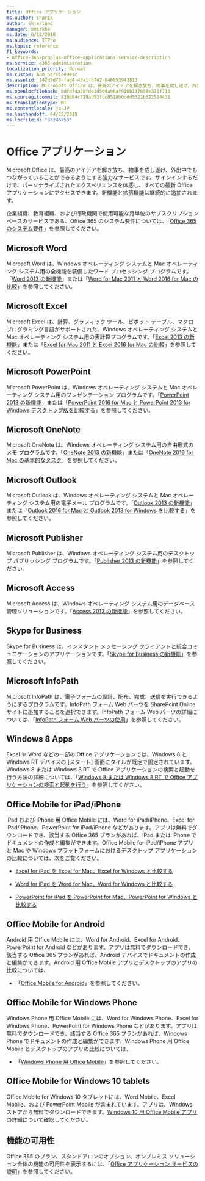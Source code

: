 ```yaml
---
title: Office アプリケーション
ms.author: sharik
author: skjerland
manager: mnirkhe
ms.date: 6/13/2018
ms.audience: ITPro
ms.topic: reference
f1_keywords:
- office-365-proplus-office-applications-service-description
ms.service: o365-administration
localization_priority: Normal
ms.custom: Adm_ServiceDesc
ms.assetid: 142d5d73-fac4-45a1-b742-846953943813
description: Microsoft Office は、最高のアイデアを解き放ち、物事を成し遂げ、外出中でもつながっていることができるようにする強力なサービスです。サインインするだけで、パーソナライズされたエクスペリエンスを体感し、すべての最新 Office アプリケーションにアクセスできます。新機能と拡張機能は継続的に追加されます。
ms.openlocfilehash: 8dfdf4a28fde1d509a96af910b137698e371f713
ms.sourcegitcommit: 830694c729ab53fcc8518b0cdd5322b322514431
ms.translationtype: MT
ms.contentlocale: ja-JP
ms.lasthandoff: 04/25/2019
ms.locfileid: "33246753"
---
```

# <a name="office-applications"></a>Office アプリケーション

Microsoft Office は、最高のアイデアを解き放ち、物事を成し遂げ、外出中でもつながっていることができるようにする強力なサービスです。サインインするだけで、パーソナライズされたエクスペリエンスを体感し、すべての最新 Office アプリケーションにアクセスできます。新機能と拡張機能は継続的に追加されます。 
  
企業組織、教育組織、および行政機関で使用可能な月単位のサブスクリプションベースのサービスである、Office 365 のシステム要件については、「[Office 365 のシステム要件](https://products.office.com/office-system-requirements/#Office365forBEG)」を参照してください。
  
## <a name="microsoft-word"></a>Microsoft Word
<a name="bkmk_Word"> </a>

Microsoft Word は、Windows オペレーティング システムと Mac オペレーティング システム用の全機能を装備したワード プロセッシング プログラムです。「[Word 2013 の新機能](http://go.microsoft.com/fwlink/p/?LinkId=271679)」または「[Word for Mac 2011 と Word 2016 for Mac の比較](https://support.office.com/en-us/article/Compare-Word-for-Mac-2011-with-Word-2016-for-Mac-ac41aed9-3d23-48de-8474-31515e29c48c)」を参照してください。
  
## <a name="microsoft-excel"></a>Microsoft Excel
<a name="bkmk_Excel"> </a>

Microsoft Excel は、計算、グラフィック ツール、ピボット テーブル、マクロ プログラミング言語がサポートされた、Windows オペレーティング システムと Mac オペレーティング システム用の表計算プログラムです。「[Excel 2013 の新機能](http://go.microsoft.com/fwlink/p/?LinkId=271680)」または「[Excel for Mac 2011 と Excel 2016 for Mac の比較](https://support.office.com/en-us/article/Compare-Excel-for-Mac-2011-with-Excel-2016-for-Mac-602a6c30-e6a6-47c5-9e0d-b16af397427a)」を参照してください。
  
## <a name="microsoft-powerpoint"></a>Microsoft PowerPoint
<a name="bkmk_PowerPoint"> </a>

Microsoft PowerPoint は、Windows オペレーティング システムと Mac オペレーティング システム用のプレゼンテーション プログラムです。「[PowerPoint 2013 の新機能](http://go.microsoft.com/fwlink/p/?LinkId=271681)」または「[PowerPoint 2016 for Mac と PowerPoint 2013 for Windows デスクトップ版を比較する](https://support.office.com/en-us/article/Compare-PowerPoint-2016-for-Mac-with-PowerPoint-2013-for-Windows-desktop-902a52c1-553b-422f-a317-6bd75529659c?ui=en-US&amp;rs=en-US&amp;ad=US)」を参照してください。
  
## <a name="microsoft-onenote"></a>Microsoft OneNote
<a name="bkmk_OneNote"> </a>

Microsoft OneNote は、Windows オペレーティング システム用の自由形式のメモ プログラムです。「[OneNote 2013 の新機能](http://go.microsoft.com/fwlink/p/?LinkId=271682)」または「[OneNote 2016 for Mac の基本的なタスク](https://support.office.com/en-US/article/Basic-tasks-in-OneNote-2016-for-Mac-0206acf2-77da-42ab-a2e8-b69ae450f6a0)」を参照してください。
  
## <a name="microsoft-outlook"></a>Microsoft Outlook
<a name="bkmk_Outlook"> </a>

Microsoft Outlook は、Windows オペレーティング システムと Mac オペレーティング システム用の電子メール プログラムです。「[Outlook 2013 の新機能](http://go.microsoft.com/fwlink/p/?LinkId=271683)」または「[Outlook 2016 for Mac と Outlook 2013 for Windows を比較する](https://support.office.com/en-us/article/Compare-Outlook-2016-for-Mac-with-Outlook-2013-for-Windows-bd54cb79-d367-4c2f-89c7-3e5d16618f87)」を参照してください。
  
## <a name="microsoft-publisher"></a>Microsoft Publisher
<a name="bkmk_Publisher"> </a>

Microsoft Publisher は、Windows オペレーティング システム用のデスクトップ パブリッシング プログラムです。「[Publisher 2013 の新機能](http://go.microsoft.com/fwlink/p/?LinkId=271684)」を参照してください。
  
## <a name="microsoft-access"></a>Microsoft Access
<a name="bkmk_Access"> </a>

Microsoft Access は、Windows オペレーティング システム用のデータベース管理ソリューションです。「[Access 2013 の新機能](http://go.microsoft.com/fwlink/p/?LinkId=271685)」を参照してください。
  
## <a name="skype-for-business"></a>Skype for Business
<a name="bkmk_Lync"> </a>

Skype for Business は、インスタント メッセージング クライアントと統合コミュニケーションのアプリケーションです。「[Skype for Business の新機能](http://go.microsoft.com/fwlink/p/?LinkId=271686)」を参照してください。
  
## <a name="microsoft-infopath"></a>Microsoft InfoPath
<a name="bkmk_InfoPath"> </a>

Microsoft InfoPath は、電子フォームの設計、配布、完成、送信を実行できるようにするプログラムです。InfoPath フォーム Web パーツを SharePoint Online サイトに追加することを選択できます。InfoPath フォーム Web パーツの詳細については、「[InfoPath フォーム Web パーツの使用](http://go.microsoft.com/fwlink/p/?LinkId=271687)」を参照してください。
  
## <a name="windows-8-apps"></a>Windows 8 Apps
<a name="bkmkWin8Apps"> </a>

Excel や Word などの一部の Office アプリケーションでは、Windows 8 と Windows RT デバイスの [スタート] 画面にタイルが既定で固定されています。Windows 8 または Windows 8 RT で Office アプリケーションの検索と起動を行う方法の詳細については、「[Windows 8 または Windows 8 RT で Office アプリケーションの検索と起動を行う](http://go.microsoft.com/fwlink/p/?LinkId=271688)」を参照してください。
  
## <a name="office-mobile-for-ipadiphone"></a>Office Mobile for iPad/iPhone
<a name="BKMK_Office_for_iPad"> </a>

iPad および iPhone 用 Office Mobile には、Word for iPad/iPhone、Excel for iPad/iPhone、PowerPoint for iPad/iPhone などがあります。アプリは無料でダウンロードでき、該当する Office 365 プランがあれば、iPad または iPhone でドキュメントの作成と編集ができます。Office Mobile for iPad/iPhone アプリと Mac や Windows プラットフォームにおけるデスクトップ アプリケーションの比較については、次をご覧ください。
  
- [Excel for iPad を Excel for Mac、Excel for Windows と比較する](http://go.microsoft.com/fwlink/p/?LinkId=507543)
    
- [Word for iPad を Word for Mac、Word for Windows と比較する](http://go.microsoft.com/fwlink/p/?LinkId=507544)
    
- [PowerPoint for iPad を PowerPoint for Mac、PowerPoint for Windows と比較する](http://go.microsoft.com/fwlink/p/?LinkId=507545)
    
## <a name="office-mobile-for-android"></a>Office Mobile for Android
<a name="BKMK_Office_for_Android"> </a>

Android 用 Office Mobile には、Word for Android、Excel for Android、PowerPoint for Android などがあります。アプリは無料でダウンロードでき、該当する Office 365 プランがあれば、Android デバイスでドキュメントの作成と編集ができます。Android 用 Office Mobile アプリとデスクトップのアプリの比較については、
  
- 「[Office Mobile for Android](https://support.office.com/en-us/article/Office-Mobile-for-Android-phones-ee598133-59d1-43c3-b47c-aac3f2d9a605?ui=en-US&amp;rs=en-US&amp;ad=US)」を参照してください。
    
## <a name="office-mobile-for-windows-phone"></a>Office Mobile for Windows Phone
<a name="BKMK_Office_for_WindowsPhone"> </a>

Windows Phone 用 Office Mobile には、Word for Windows Phone、Excel for Windows Phone、PowerPoint for Windows Phone などがあります。アプリは無料でダウンロードでき、該当する Office 365 プランがあれば、Windows Phone でドキュメントの作成と編集ができます。Windows Phone 用 Office Mobile とデスクトップのアプリの比較については、
  
- 「[Windows Phone 用 Office Mobile](https://support.office.com/en-us/article/Office-Mobile-for-Windows-Phone-011b83c4-0d5f-4ea8-bbbe-2ed0d76dc69c?ui=en-US&amp;rs=en-US&amp;ad=US)」を参照してください。
    
## <a name="office-mobile-for-windows-10-tablets"></a>Office Mobile for Windows 10 tablets
<a name="BKMK_Office_for_WindowsPhone"> </a>

Office Mobile for Windows 10 タブレットには、Word Mobile、Excel Mobile、および PowerPoint Mobile が含まれています。アプリは、Windows ストアから無料でダウンロードできます。[Windows 10 用 Office Mobile アプリ](https://blogs.office.com/2015/07/29/office-mobile-apps-for-windows-10-are-here/)の詳細について確認してください。
  
## <a name="feature-availability"></a>機能の可用性
<a name="BKMK_Office_for_WindowsPhone"> </a>

Office 365 のプラン、スタンドアロンのオプション、オンプレミス ソリューション全体の機能の可用性を表示するには、「[Office アプリケーション サービスの説明](office-applications-service-description.md)」を参照してください。
  

